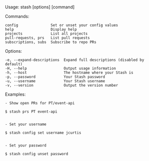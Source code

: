 
  Usage: stash [options] [command]
  
  Commands:
  
    config               Set or unset your config values
    help                 Display help
    projects             List all projects
    pull-requests, prs   List pull requests
    subscriptions, subs  Subscribe to repo PRs
  
  Options:
  
    -e, --expand-descriptions  Expand full descriptions (disabled by default)
    -H, --help                 Output usage information
    -h, --host                 The hostname where your Stash is
    -p, --password             Your Stash password
    -u, --username             Your Stash username
    -v, --version              Output the version number
  
  Examples:
  
    - Show open PRs for PT/event-api

    $ stash prs PT event-api


    - Set your username

    $ stash config set username jcurtis


    - Set your password

    $ stash config unset password


  
